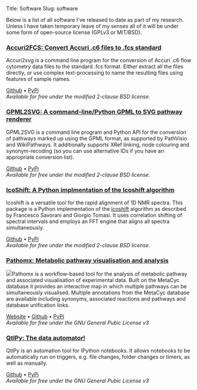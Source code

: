 Title: Software
Slug: software

Below is a list of all software I've released to date as part of my research. Unless I have taken
temporary leave of my senses all of it will be under some form of open-source
license (GPLv3 or MIT/BSD).

### [Accuri2FCS: Convert Accuri .c6 files to .fcs standard][accuri2fcs-github]
Accuri2svg is a command line program for the conversion of Accuri .c6 flow cytometry data files to the standard .fcs format. Either extract all the files directly, or use complex text-processing to name the resulting files using features of sample names.

[Github][accuri2fcs-github] &bull; [PyPi][accuri2fcs-pypi]  
*Available for free under the modified 2-clause BSD license.*

### [GPML2SVG: A command-line/Python GPML to SVG pathway renderer][gpml2svg-github]
GPML2SVG is a command line program and Python API for the conversion of pathways marked up using the GPML format, as supported by PathVisio and WikiPathways. It additionally
supports XRef linking, node colouring and synonym-recoding (so you can use alternative IDs if you have an appropriate conversion list). 

[Github][gpml2svg-github] &bull; [PyPi][gpml2svg-pypi]  
*Available for free under the modified 2-clause BSD license.*

### [IcoShift: A Python implmentation of the Icoshift algorithm][icoshift-github]
Icoshift is a versatile tool for the rapid alignment of 1D NMR spectra. This package is a Python implementation of the [icoshift][icoshift-original] algorithm as described by Francesco Savorani and Giorgio Tomasi. It uses correlation shifting of spectral intervals and employs an FFT engine that aligns all spectra simultaneously.

[Github][icoshift-github] &bull; [PyPi][icoshift-pypi]  
*Available for free under the modified 2-clause BSD license.*

### [Pathomx: Metabolic pathway visualisation and analysis][pathomx-www]  
<img src="/images/software/metapath_0.5.1_screenshot_sm.png" class="inline left">Pathomx is a workflow-based tool for the analysis of metabolic pathway and associated
visualisation of experimental data. Built on the MetaCyc database it provides
an interactive map in which multiple pathways can be simultaneously visualised.
Multiple annotations from the MetaCyc database are available including synonyms,
associated reactions and pathways and database unification links.

[Website][pathomx-www] &bull; [Github][pathomx-github] &bull; [PyPi][pathomx-pypi]  
*Available for free under the GNU General Pubic License v3*

### [QtIPy: The data automator!][qtipy-github]  
QtIPy is an automation tool for IPython notebooks. It allows notebooks to be automatically
run on triggers, e.g. file changes, folder changes or timers, as well as manually.

[Github][qtipy-github] &bull; [PyPi][qtipy-pypi]  
*Available for free under the GNU General Pubic License v3*





[pathomx-www]: http://pathomx.org/
[pathomx-github]: https://github.com/pathomx/pathomx/
[pathomx-pypi]: https://pypi.python.org/pypi/Pathomx/

[gpml2svg-github]: https://github.com/mfitzp/gpml2svg/
[gpml2svg-pypi]: https://pypi.python.org/pypi/gpml2svg/

[accuri2fcs-github]: https://github.com/mfitzp/accuri2fcs/
[accuri2fcs-pypi]: https://pypi.python.org/pypi/accuri2fcs/

[icoshift-github]: https://github.com/mfitzp/icoshift/
[icoshift-pypi]: https://pypi.python.org/pypi/icoshift/
[icoshift-original]: http://www.models.life.ku.dk/icoshift

[qtipy-github]: https://github.com/mfitzp/qtipy
[qtipy-pypi]: https://pypi.python.org/pypi/QtIPy



